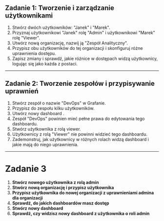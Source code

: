 
## Zadanie 1: Tworzenie i zarządzanie użytkownikami

1. Stwórz dwóch użytkowników: "Janek" i "Marek".
2. Przyznaj użytkownikowi "Janek" rolę "Admin" i użytkownikowi "Marek" rolę "Viewer".
3. Utwórz nową organizację, nazwij ją "Zespół Analityczny".
4. Przypisz obu użytkowników do tej organizacji i skonfiguruj różne uprawnienia dostępu.
5. Zapisz zmiany i sprawdź, jakie różnice w dostępach widzą użytkownicy, logując się jako każda z postaci.

___
## Zadanie 2: Tworzenie zespołów i przypisywanie uprawnień

1. Stwórz zespół o nazwie "DevOps" w Grafanie.
2. Przypisz do zespołu kilku użytkowników.
3. Utwórz nowy dashboard .
4. Zespół "DevOps" powinien mieć pełne prawa do edytowania tego dashboardu.
5. Stwórz użytkownika z rolą viewer. 
6. Użytkownicy z rolą "Viewer" nie powinni widzieć tego dashboardu.
7. Zademonstruj, jak użytkownicy w różnych rolach widzą dashboard i jakie mają do niego uprawnienia.

---

# Zadanie 3

1. **Stwórz nowego użytkownika z rolą admin**
2. **Stwórz nową organizację i przypisz użytkownika**
3. **Przypisz użytkownika do nowej organizacji z uprawnieniami admina dla organizacji**
4. **Sprawdź, do jakich dashboardów masz dostęp**
5. **Stwórz nowy dashboard**
6. **Sprawdź, czy widzisz nowy dashboard z użytkownika o roli admin**
